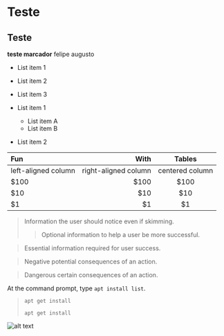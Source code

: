 # Teste

## Teste

**teste marcador** felipe augusto

- List item 1
- List item 2
- List item 3

- List item 1
  - List item A
  - List item B
- List item 2

| Fun                  | With                 | Tables          |
| :------------------- | -------------------: |:---------------:|
| left-aligned column  | right-aligned column | centered column |
| $100                 | $100                 | $100            |
| $10                  | $10                  | $10             |
| $1                   | $1                   | $1              |


> Information the user should notice even if skimming.
>
>> Optional information to help a user be more successful.



>Essential information required for user success.




>Negative potential consequences of an action.



>Dangerous certain consequences of an action.


At the command prompt, type `apt install list`.

> `apt get install`
> 
> `apt get install`

![alt text](century.png "Logo Title Text 1")
